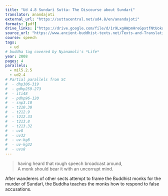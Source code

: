 ```yaml
---
title: "Ud 4.8 Sundarī Sutta: The Discourse about Sundarī"
translator: anandajoti
external_url: "https://suttacentral.net/ud4.8/en/anandajoti"
formats: [pdf]
drive_links: ["https://drive.google.com/file/d/1r9LxgHWpmHreGpxtfNtUokaij1vH23lK/view?usp=drivesdk"]
source_url: "https://www.ancient-buddhist-texts.net/Texts-and-Translations/Udana/4-Meghiyavaggo-08.htm"
course: speech
tags:
  - ud
# buddha tag covered by Nyanamoli's *Life*
year: 2008
pages: 4
parallels:
  - mil5.2.5
  - ud2.4
# Partial parallels from SC
#  - dhp306-319
#  - gdhp259-273
#  - iti48
#  - pdhp96-120
#  - snp3.10
#  - t210.30
#  - t212.9
#  - t212.33
#  - t213.8
#  - t213.32
#  - uv8
#  - uv32
#  - uv-kg8
#  - uv-kg32
#  - uvs8
---
```


> having heard that rough speech broadcast around,  
A monk should bear it with an uncorrupt mind.

After wanderers of other sects attempt to frame the Buddhist monks for the murder of Sundarī, the Buddha teaches the monks how to respond to false accusations.
